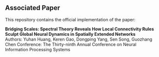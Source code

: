 ## Associated Paper

This repository contains the official implementation of the paper:

**Bridging Scales: Spectral Theory Reveals How Local Connectivity Rules Sculpt Global Neural Dynamics in Spatially Extended Networks**  
Authors: Yuhan Huang, Keren Gao, Dongping Yang, Sen Song, Guozhang Chen 
Conference: The Thirty-ninth Annual Conference on Neural Information Processing Systems

